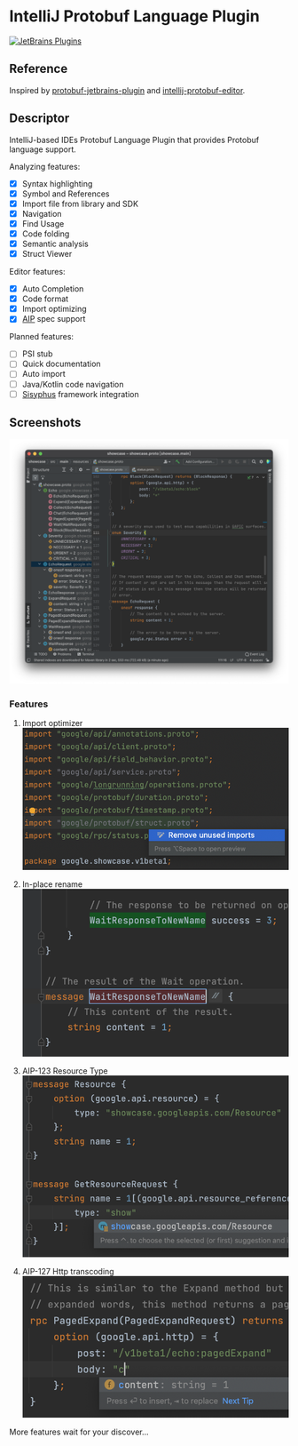 # IntelliJ Protobuf Language Plugin

[![JetBrains Plugins](https://img.shields.io/jetbrains/plugin/v/16422)](https://plugins.jetbrains.com/plugin/16422-protobuf)

## Reference

Inspired by [protobuf-jetbrains-plugin](https://github.com/ksprojects/protobuf-jetbrains-plugin)
and [intellij-protobuf-editor](https://github.com/jvolkman/intellij-protobuf-editor).

## Descriptor

<!-- Plugin description -->
IntelliJ-based IDEs Protobuf Language Plugin that provides Protobuf language support.

Analyzing features:

- [x] Syntax highlighting
- [x] Symbol and References
- [x] Import file from library and SDK
- [x] Navigation
- [x] Find Usage
- [x] Code folding
- [x] Semantic analysis
- [x] Struct Viewer

Editor features:

- [x] Auto Completion
- [x] Code format
- [x] Import optimizing
- [x] [AIP](https://google.aip.dev/) spec support

<!-- Plugin description end -->

Planned features:

- [ ] PSI stub
- [ ] Quick documentation
- [ ] Auto import
- [ ] Java/Kotlin code navigation
- [ ] [Sisyphus](https://github.com/ButterCam/sisyphus) framework integration

## Screenshots

![screenshot](resources/screenshot.png)

### Features

1. Import optimizer
   ![import](resources/import_optimizer.png)
   
2. In-place rename
   ![rename](resources/rename.png)
   
3. AIP-123 Resource Type
   ![resource](resources/aip-123.png)

4. AIP-127 Http transcoding
   ![transcoding](resources/aip-127.png)
   
More features wait for your discover...
